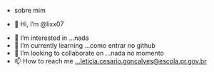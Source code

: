   * sobre mim  
    
  * 👋 Hi, I’m @lixx07
- 👀 I’m interested in ...nada
- 🌱 I’m currently learning ...como entrar no github
- 💞️ I’m looking to collaborate on ...nada no momento
- 📫 How to reach me ...leticia.cesario.goncalves@escola.pr.gov.br

<!---
lixx07/lixx07 is a ✨ special ✨ repository because its `README.md` (this file) appears on your GitHub profile.
You can click the Preview link to take a look at your changes.
--->
